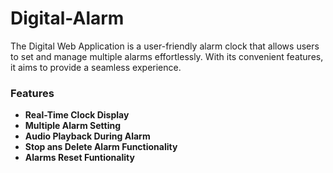 # Digital-Alarm

The Digital Web Application is a user-friendly alarm clock that allows users to set and manage multiple alarms effortlessly. With its convenient features, it aims to provide a seamless experience.

### Features

- **Real-Time Clock Display**
- **Multiple Alarm Setting**
- **Audio Playback During Alarm**
- **Stop ans Delete Alarm Functionality**
- **Alarms Reset Funtionality**


